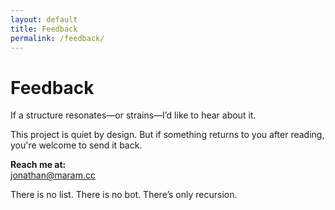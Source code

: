 ```yaml
---
layout: default
title: Feedback
permalink: /feedback/
---
```


# Feedback

If a structure resonates—or strains—I’d like to hear about it.

This project is quiet by design. But if something returns to you after reading, you're welcome to send it back.

**Reach me at:**  
[jonathan@maram.cc](mailto:jonathan@maram.cc)

There is no list. There is no bot. There’s only recursion.

